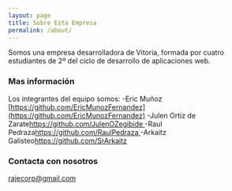 ```yaml
---
layout: page
title: Sobre Esta Empresa
permalink: /about/
---
```


Somos una empresa desarrolladora de Vitoria, formada por cuatro estudiantes de 2º del ciclo de desarrollo de aplicaciones web. 

### Mas información

Los integrantes del equipo somos:
    -Eric Muñoz [https://github.com/EricMunozFernandez](https://github.com/EricMunozFernandez)
    -Julen Ortiz de Zarate[https://github.com/JulenOZegibide ](https://github.com/JulenOZegibide )
    -Raul Pedraza[https://github.com/RaulPedraza ](https://github.com/RaulPedraza )
    -Arkaitz Galisteo[https://github.com/SrArkaitz ](https://github.com/SrArkaitz )

### Contacta con nosotros

[rajecorp@gmail.com](mailto:rajecorp@gmail.com)

